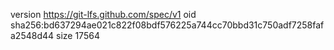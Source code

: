 version https://git-lfs.github.com/spec/v1
oid sha256:bd637294ae021c822f08bdf576225a744cc70bbd31c750adf7258fafa2548d44
size 17564
